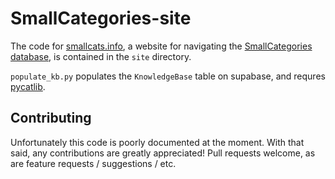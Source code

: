 # SmallCategories-site

The code for [smallcats.info](https://smallcats.info), a website for navigating the [SmallCategories database](https://github.com/diracdeltafunk/SmallCategories), is contained in the `site` directory.

`populate_kb.py` populates the `KnowledgeBase` table on supabase, and requres [pycatlib](https://github.com/diracdeltafunk/pycatlib).

## Contributing

Unfortunately this code is poorly documented at the moment. With that said, any contributions are greatly appreciated! Pull requests welcome, as are feature requests / suggestions / etc.

